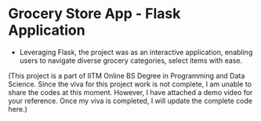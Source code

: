 # Grocery Store App - Flask Application

- Leveraging Flask, the project was as an interactive application, enabling users to navigate diverse grocery categories, select items with ease.
  
(This project is a part of IITM Online BS Degree in Programming and Data Science.  Since the viva for this project work is not complete, I am unable to share the codes at this moment. However, I have attached a demo video for your reference. Once my viva is completed, I will update the complete code here.)
